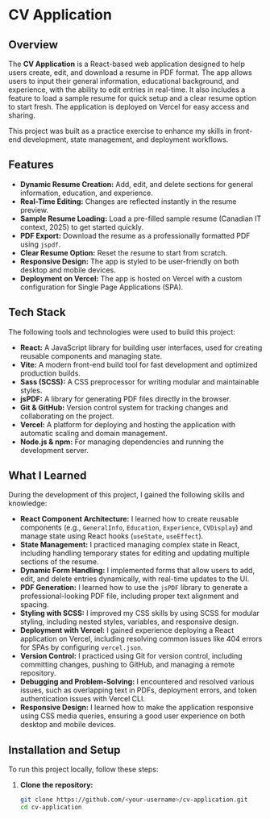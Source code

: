 # CV Application

## Overview

The **CV Application** is a React-based web application designed to help users create, edit, and download a resume in PDF format. The app allows users to input their general information, educational background, and experience, with the ability to edit entries in real-time. It also includes a feature to load a sample resume for quick setup and a clear resume option to start fresh. The application is deployed on Vercel for easy access and sharing.

This project was built as a practice exercise to enhance my skills in front-end development, state management, and deployment workflows.

## Features

- **Dynamic Resume Creation:** Add, edit, and delete sections for general information, education, and experience.
- **Real-Time Editing:** Changes are reflected instantly in the resume preview.
- **Sample Resume Loading:** Load a pre-filled sample resume (Canadian IT context, 2025) to get started quickly.
- **PDF Export:** Download the resume as a professionally formatted PDF using `jspdf`.
- **Clear Resume Option:** Reset the resume to start from scratch.
- **Responsive Design:** The app is styled to be user-friendly on both desktop and mobile devices.
- **Deployment on Vercel:** The app is hosted on Vercel with a custom configuration for Single Page Applications (SPA).

## Tech Stack

The following tools and technologies were used to build this project:

- **React:** A JavaScript library for building user interfaces, used for creating reusable components and managing state.
- **Vite:** A modern front-end build tool for fast development and optimized production builds.
- **Sass (SCSS):** A CSS preprocessor for writing modular and maintainable styles.
- **jsPDF:** A library for generating PDF files directly in the browser.
- **Git & GitHub:** Version control system for tracking changes and collaborating on the project.
- **Vercel:** A platform for deploying and hosting the application with automatic scaling and domain management.
- **Node.js & npm:** For managing dependencies and running the development server.

## What I Learned

During the development of this project, I gained the following skills and knowledge:

- **React Component Architecture:** I learned how to create reusable components (e.g., `GeneralInfo`, `Education`, `Experience`, `CVDisplay`) and manage state using React hooks (`useState`, `useEffect`).
- **State Management:** I practiced managing complex state in React, including handling temporary states for editing and updating multiple sections of the resume.
- **Dynamic Form Handling:** I implemented forms that allow users to add, edit, and delete entries dynamically, with real-time updates to the UI.
- **PDF Generation:** I learned how to use the `jsPDF` library to generate a professional-looking PDF file, including proper text alignment and spacing.
- **Styling with SCSS:** I improved my CSS skills by using SCSS for modular styling, including nested styles, variables, and responsive design.
- **Deployment with Vercel:** I gained experience deploying a React application on Vercel, including resolving common issues like 404 errors for SPAs by configuring `vercel.json`.
- **Version Control:** I practiced using Git for version control, including committing changes, pushing to GitHub, and managing a remote repository.
- **Debugging and Problem-Solving:** I encountered and resolved various issues, such as overlapping text in PDFs, deployment errors, and token authentication issues with Vercel CLI.
- **Responsive Design:** I learned how to make the application responsive using CSS media queries, ensuring a good user experience on both desktop and mobile devices.

## Installation and Setup

To run this project locally, follow these steps:

1. **Clone the repository:**
   ```bash
   git clone https://github.com/<your-username>/cv-application.git
   cd cv-application